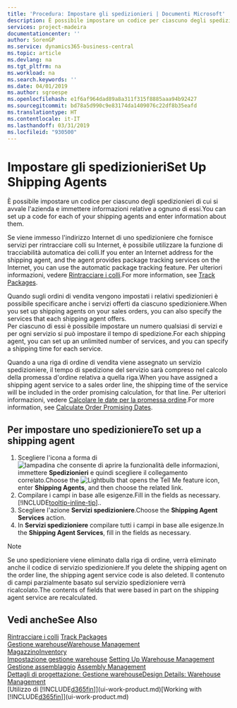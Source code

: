 ```yaml
---
title: 'Procedura: Impostare gli spedizionieri | Documenti Microsoft'
description: È possibile impostare un codice per ciascuno degli spedizionieri di cui si avvale l'azienda e immettere informazioni relative a ognuno di essi.
services: project-madeira
documentationcenter: ''
author: SorenGP
ms.service: dynamics365-business-central
ms.topic: article
ms.devlang: na
ms.tgt_pltfrm: na
ms.workload: na
ms.search.keywords: ''
ms.date: 04/01/2019
ms.author: sgroespe
ms.openlocfilehash: e1f6af964dad89a8a311f315f8885aaa94b92427
ms.sourcegitcommit: bd78a5d990c9e83174da1409076c22df8b35eafd
ms.translationtype: HT
ms.contentlocale: it-IT
ms.lasthandoff: 03/31/2019
ms.locfileid: "930500"
---
```

# <a name="set-up-shipping-agents"></a><span data-ttu-id="94389-103">Impostare gli spedizionieri</span><span class="sxs-lookup"><span data-stu-id="94389-103">Set Up Shipping Agents</span></span>
<span data-ttu-id="94389-104">È possibile impostare un codice per ciascuno degli spedizionieri di cui si avvale l'azienda e immettere informazioni relative a ognuno di essi.</span><span class="sxs-lookup"><span data-stu-id="94389-104">You can set up a code for each of your shipping agents and enter information about them.</span></span>  

<span data-ttu-id="94389-105">Se viene immesso l'indirizzo Internet di uno spedizioniere che fornisce servizi per rintracciare colli su Internet, è possibile utilizzare la funzione di tracciabilità automatica dei colli.</span><span class="sxs-lookup"><span data-stu-id="94389-105">If you enter an Internet address for the shipping agent, and the agent provides package tracking services on the Internet, you can use the automatic package tracking feature.</span></span> <span data-ttu-id="94389-106">Per ulteriori informazioni, vedere [Rintracciare i colli](sales-how-track-packages.md).</span><span class="sxs-lookup"><span data-stu-id="94389-106">For more information, see [Track Packages](sales-how-track-packages.md).</span></span>

<span data-ttu-id="94389-107">Quando sugli ordini di vendita vengono impostati i relativi spedizionieri è possibile specificare anche i servizi offerti da ciascuno spedizioniere.</span><span class="sxs-lookup"><span data-stu-id="94389-107">When you set up shipping agents on your sales orders, you can also specify the services that each shipping agent offers.</span></span>  
<span data-ttu-id="94389-108">Per ciascuno di essi è possibile impostare un numero qualsiasi di servizi e per ogni servizio si può impostare il tempo di spedizione.</span><span class="sxs-lookup"><span data-stu-id="94389-108">For each shipping agent, you can set up an unlimited number of services, and you can specify a shipping time for each service.</span></span>  

<span data-ttu-id="94389-109">Quando a una riga di ordine di vendita viene assegnato un servizio spedizioniere, il tempo di spedizione del servizio sarà compreso nel calcolo della promessa d'ordine relativa a quella riga.</span><span class="sxs-lookup"><span data-stu-id="94389-109">When you have assigned a shipping agent service to a sales order line, the shipping time of the service will be included in the order promising calculation, for that line.</span></span> <span data-ttu-id="94389-110">Per ulteriori informazioni, vedere [Calcolare le date per la promessa ordine](sales-how-to-calculate-order-promising-dates.md).</span><span class="sxs-lookup"><span data-stu-id="94389-110">For more information, see [Calculate Order Promising Dates](sales-how-to-calculate-order-promising-dates.md).</span></span>

## <a name="to-set-up-a-shipping-agent"></a><span data-ttu-id="94389-111">Per impostare uno spedizioniere</span><span class="sxs-lookup"><span data-stu-id="94389-111">To set up a shipping agent</span></span>  
1.  <span data-ttu-id="94389-112">Scegliere l'icona a forma di ![lampadina che consente di aprire la funzionalità delle informazioni](media/ui-search/search_small.png "Informazioni sull'operazione che si desidera eseguire"), immettere **Spedizionieri** e quindi scegliere il collegamento correlato.</span><span class="sxs-lookup"><span data-stu-id="94389-112">Choose the ![Lightbulb that opens the Tell Me feature](media/ui-search/search_small.png "Tell me what you want to do") icon, enter **Shipping Agents**, and then choose the related link.</span></span>  
2.  <span data-ttu-id="94389-113">Compilare i campi in base alle esigenze.</span><span class="sxs-lookup"><span data-stu-id="94389-113">Fill in the fields as necessary.</span></span> [!INCLUDE[tooltip-inline-tip](includes/tooltip-inline-tip_md.md)]<span data-ttu-id="94389-114">.</span><span class="sxs-lookup"><span data-stu-id="94389-114">.</span></span>  
3.  <span data-ttu-id="94389-115">Scegliere l'azione **Servizi spedizioniere**.</span><span class="sxs-lookup"><span data-stu-id="94389-115">Choose the **Shipping Agent Services** action.</span></span>
4. <span data-ttu-id="94389-116">In **Servizi spedizioniere** compilare tutti i campi in base alle esigenze.</span><span class="sxs-lookup"><span data-stu-id="94389-116">In the **Shipping Agent Services**, fill in the fields as necessary.</span></span>

> [!NOTE]  
>  <span data-ttu-id="94389-117">Se uno spedizioniere viene eliminato dalla riga di ordine, verrà eliminato anche il codice di servizio spedizioniere.</span><span class="sxs-lookup"><span data-stu-id="94389-117">If you delete the shipping agent on the order line, the shipping agent service code is also deleted.</span></span> <span data-ttu-id="94389-118">Il contenuto di campi parzialmente basato sul servizio spedizioniere verrà ricalcolato.</span><span class="sxs-lookup"><span data-stu-id="94389-118">The contents of fields that were based in part on the shipping agent service are recalculated.</span></span>  

## <a name="see-also"></a><span data-ttu-id="94389-119">Vedi anche</span><span class="sxs-lookup"><span data-stu-id="94389-119">See Also</span></span>
<span data-ttu-id="94389-120">[Rintracciare i colli](sales-how-track-packages.md)  </span><span class="sxs-lookup"><span data-stu-id="94389-120">[Track Packages](sales-how-track-packages.md)  </span></span>  
[<span data-ttu-id="94389-121">Gestione warehouse</span><span class="sxs-lookup"><span data-stu-id="94389-121">Warehouse Management</span></span>](warehouse-manage-warehouse.md)  
[<span data-ttu-id="94389-122">Magazzino</span><span class="sxs-lookup"><span data-stu-id="94389-122">Inventory</span></span>](inventory-manage-inventory.md)  
<span data-ttu-id="94389-123">[Impostazione gestione warehouse](warehouse-setup-warehouse.md)   </span><span class="sxs-lookup"><span data-stu-id="94389-123">[Setting Up Warehouse Management](warehouse-setup-warehouse.md)   </span></span>  
<span data-ttu-id="94389-124">[Gestione assemblaggio](assembly-assemble-items.md)  </span><span class="sxs-lookup"><span data-stu-id="94389-124">[Assembly Management](assembly-assemble-items.md)  </span></span>  
[<span data-ttu-id="94389-125">Dettagli di progettazione: Gestione warehouse</span><span class="sxs-lookup"><span data-stu-id="94389-125">Design Details: Warehouse Management</span></span>](design-details-warehouse-management.md)  
<span data-ttu-id="94389-126">[Utilizzo di [!INCLUDE[d365fin](includes/d365fin_md.md)]](ui-work-product.md)</span><span class="sxs-lookup"><span data-stu-id="94389-126">[Working with [!INCLUDE[d365fin](includes/d365fin_md.md)]](ui-work-product.md)</span></span>  
